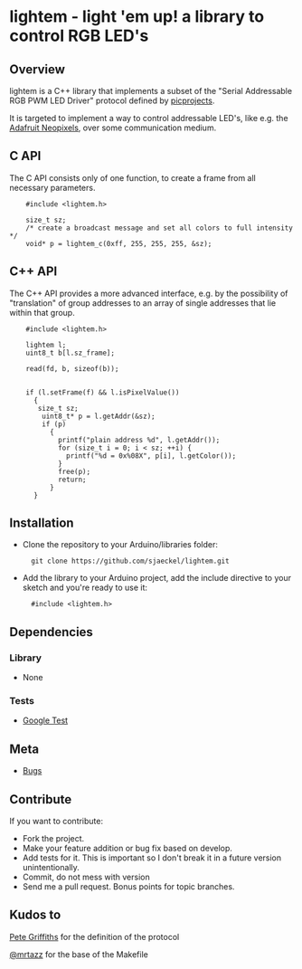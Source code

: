 # lightem - light 'em up! a library to control RGB LED's

## Overview

lightem is a C++ library that implements a subset of the "Serial Addressable
RGB PWM LED Driver" protocol defined by
[picprojects](http://picprojects.org.uk/projects/zcode/sadpktformat.htm).

It is targeted to implement a way to control addressable LED's, like e.g.
the [Adafruit Neopixels](http://www.adafruit.com/categories/168), over some
communication medium.


## C API

The C API consists only of one function, to create a frame from all necessary
parameters.

        #include <lightem.h>

        size_t sz;
        /* create a broadcast message and set all colors to full intensity */
        void* p = lightem_c(0xff, 255, 255, 255, &sz);


## C++ API

The C++ API provides a more advanced interface, e.g. by the possibility of
"translation" of group addresses to an array of single addresses that lie
within that group.

        #include <lightem.h>

        lightem l;
        uint8_t b[l.sz_frame];

        read(fd, b, sizeof(b));


        if (l.setFrame(f) && l.isPixelValue())
          {
           size_t sz;
            uint8_t* p = l.getAddr(&sz);
            if (p)
              {
                printf("plain address %d", l.getAddr());
                for (size_t i = 0; i < sz; ++i) {
                  printf("%d = 0x%08X", p[i], l.getColor());
                }
                free(p);
                return;
              }
          }


## Installation
- Clone the repository to your Arduino/libraries folder:

        git clone https://github.com/sjaeckel/lightem.git

- Add the library to your Arduino project, add the include directive to your sketch and you're ready to use it:

        #include <lightem.h>

## Dependencies

### Library

- None

### Tests

- [Google Test](https://code.google.com/p/googletest/)

## Meta
- [Bugs](https://github.com/sjaeckel/lightem/issues)

## Contribute
If you want to contribute:

- Fork the project.
- Make your feature addition or bug fix based on develop.
- Add tests for it. This is important so I don't break it in a future version
  unintentionally.
- Commit, do not mess with version
- Send me a pull request. Bonus points for topic branches.

## Kudos to
[Pete Griffiths](http://picprojects.org.uk/projects/picprojects.htm) for the definition of the protocol

[@mrtazz](https://github.com/mrtazz) for the base of the Makefile
